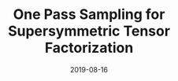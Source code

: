 ---
title: "One Pass Sampling for Supersymmetric Tensor Factorization"
collection: underreview
date: 2019-08-16
venue: 'Under Reveiw'
paperurl: ''
citation: 'With: Supratim Shit, Rachit Chhayya, Anirban Dasgupta.'
permalink: /publication/2015-10-01-paper-title-number-10
excerpt: 'This paper is about the number 3. The number 4 is left for future work.'
---